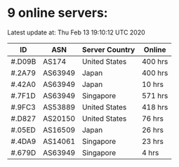 # 9 online servers:

Latest update at: Thu Feb 13 19:10:12 UTC 2020

| ID | ASN | Server Country | Online |
| -- | --- | -------------- | ------ |
| #.D09B | AS174 | United States | 400 hrs |
| #.2A79 | AS63949 | Japan | 400 hrs |
| #.42A0 | AS63949 | Japan | 10 hrs |
| #.7F1D | AS63949 | Singapore | 571 hrs |
| #.9FC3 | AS53889 | United States | 418 hrs |
| #.D827 | AS20150 | United States | 76 hrs |
| #.05ED | AS16509 | Japan | 26 hrs |
| #.4DA9 | AS14061 | Singapore | 23 hrs |
| #.679D | AS63949 | Singapore | 4 hrs |

